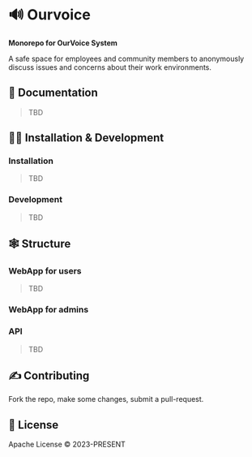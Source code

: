 # 🔊 Ourvoice
<b>Monorepo for OurVoice System </b>

A safe space for employees and community members to anonymously discuss issues and concerns about their work environments.

## 📖 Documentation
> TBD

## 🐱‍💻 Installation & Development
### Installation
> TBD

### Development
>TBD

## 🕸️ Structure
### WebApp for users
> TBD
### WebApp for admins
>
### API
> TBD

## ✍️ Contributing

Fork the repo, make some changes, submit a pull-request.

## 📝 License

Apache License © 2023-PRESENT
